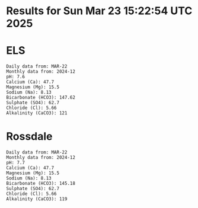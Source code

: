 # Results for Sun Mar 23 15:22:54 UTC 2025
# ELS
```
Daily data from: MAR-22
Monthly data from: 2024-12
pH: 7.6
Calcium (Ca): 47.7
Magnesium (Mg): 15.5
Sodium (Na): 8.13
Bicarbonate (HCO3): 147.62
Sulphate (SO4): 62.7
Chloride (Cl): 5.66
Alkalinity (CaCO3): 121
```
# Rossdale
```
Daily data from: MAR-22
Monthly data from: 2024-12
pH: 7.7
Calcium (Ca): 47.7
Magnesium (Mg): 15.5
Sodium (Na): 8.13
Bicarbonate (HCO3): 145.18
Sulphate (SO4): 62.7
Chloride (Cl): 5.66
Alkalinity (CaCO3): 119
```
